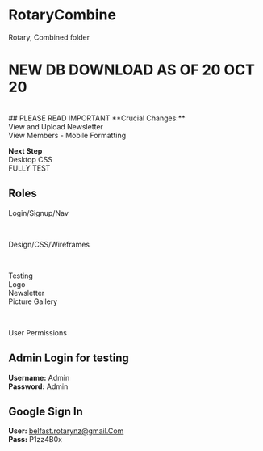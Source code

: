 # RotaryCombine
Rotary, Combined folder

# NEW DB DOWNLOAD AS OF 20 OCT 20
<br>
## PLEASE READ IMPORTANT
**Crucial Changes:**

<br>
View and Upload Newsletter
<br>
View Members - Mobile Formatting

**Next Step**
<br>
Desktop CSS
<br>
FULLY TEST

## Roles
Login/Signup/Nav

<br>

 Design/CSS/Wireframes

<br>

Testing
<br>
Logo
<br>
Newsletter
<br>
 Picture Gallery

<br>

 User Permissions

## Admin Login for testing
**Username:** Admin
<br>
**Password:** Admin

## Google Sign In
**User:** belfast.rotarynz@gmail.Com
<br>
**Pass:** P1zz4B0x
